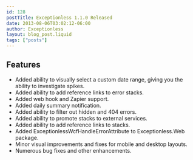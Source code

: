 ```yaml
---
id: 128
postTitle: Exceptionless 1.1.0 Released
date: 2013-08-06T03:02:12-06:00
author: Exceptionless
layout: blog_post.liquid
tags: ["posts"]
---
```

## Features

  * Added ability to visually select a custom date range, giving you the ability to investigate spikes.
  * Added ability to add reference links to error stacks.
  * Added web hook and Zapier support.
  * Added daily summary notification.
  * Added ability to filter out hidden and 404 errors.
  * Added ability to promote stacks to external services.
  * Added ability to add reference links to stacks.
  * Added ExceptionlessWcfHandleErrorAttribute to Exceptionless.Web package.
  * Minor visual improvements and fixes for mobile and desktop layouts.
  * Numerous bug fixes and other enhancements.
